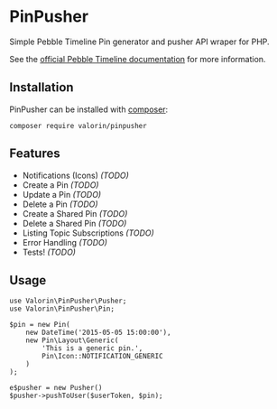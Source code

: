 # PinPusher

Simple Pebble Timeline Pin generator and pusher API wraper for PHP.

See the [official Pebble Timeline documentation](http://developer.getpebble.com/guides/timeline/) for more information.

## Installation

PinPusher can be installed with [composer](https://getcomposer.org/):

```
composer require valorin/pinpusher
```

## Features

- Notifications (Icons) *(TODO)*
- Create a Pin *(TODO)*
- Update a Pin *(TODO)*
- Delete a Pin *(TODO)*
- Create a Shared Pin *(TODO)*
- Delete a Shared Pin *(TODO)*
- Listing Topic Subscriptions *(TODO)*
- Error Handling *(TODO)*
- Tests! *(TODO)*

## Usage

```
use Valorin\PinPusher\Pusher;
use Valorin\PinPusher\Pin;

$pin = new Pin(
    new DateTime('2015-05-05 15:00:00'),
    new Pin\Layout\Generic(
        'This is a generic pin.',
        Pin\Icon::NOTIFICATION_GENERIC
    )
);

e$pusher = new Pusher()
$pusher->pushToUser($userToken, $pin);
```
